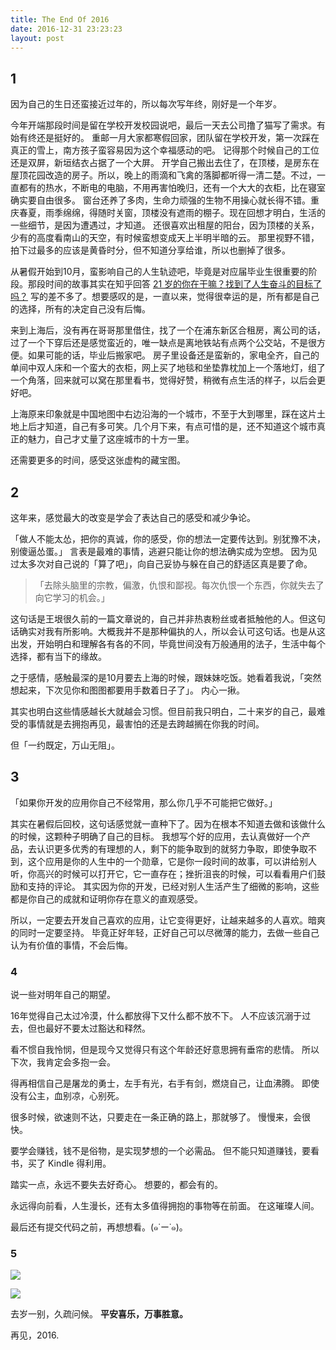 ```yaml
---
title: The End Of 2016
date: 2016-12-31 23:23:23
layout: post
---
```


## 1

因为自己的生日还蛮接近过年的，所以每次写年终，刚好是一个年岁。

今年开端那段时间是留在学校开发校园说吧，最后一天去公司撸了猫写了需求。有始有终还是挺好的。
重邮一月大家都寒假回家，团队留在学校开发，第一次踩在真正的雪上，南方孩子蛮容易因为这个幸福感动的吧。
记得那个时候自己的工位还是双屏，新垣结衣占据了一个大屏。
开学自己搬出去住了，在顶楼，是房东在屋顶花园改造的房子。所以，晚上的雨滴和飞禽的落脚都听得一清二楚。不过，一直都有的热水，不断电的电脑，不用再害怕晚归，还有一个大大的衣柜，比在寝室确实要自由很多。
窗台还养了多肉，生命力顽强的生物不用操心就长得不错。重庆春夏，雨季绵绵，得随时关窗，顶楼没有遮雨的棚子。现在回想才明白，生活的一些细节，是因为遭遇过，才知道。
还很喜欢出租屋的阳台，因为顶楼的关系，少有的高度看南山的天空，有时候蛮想变成天上半明半暗的云。
那里视野不错，拍下过最多的应该是黄昏时分，但不知道分享给谁，所以也删掉了很多。

<!-- more -->

从暑假开始到10月，蛮影响自己的人生轨迹吧，毕竟是对应届毕业生很重要的阶段。那段时间的故事其实在知乎回答 [21 岁的你在干嘛？找到了人生奋斗的目标了吗？](https://www.zhihu.com/question/34862853/answer/125319286) 写的差不多了。想要感叹的是，一直以来，觉得很幸运的是，所有都是自己的选择，所有的决定自己没有后悔。

来到上海后，没有再在哥哥那里借住，找了一个在浦东新区合租房，离公司的话，过了一个下穿后还是感觉蛮近的，唯一缺点是离地铁站有点两个公交站，不是很方便。如果可能的话，毕业后搬家吧。
房子里设备还是蛮新的，家电全齐，自己的单间中双人床和一个蛮大的衣柜，网上买了地毯和坐垫靠枕加上一个落地灯，组了一个角落，回来就可以窝在那里看书，觉得好赞，稍微有点生活的样子，以后会更好吧。

上海原来印象就是中国地图中右边沿海的一个城市，不至于大到哪里，踩在这片土地上后才知道，自己有多可笑。几个月下来，有点可惜的是，还不知道这个城市真正的魅力，自己才丈量了这座城市的十方一里。

还需要更多的时间，感受这张虚构的藏宝图。

## 2

这年来，感觉最大的改变是学会了表达自己的感受和减少争论。

「做人不能太怂，把你的真诚，你的感受，你的想法一定要传达到。别犹豫不决，别傻逼怂蛋。」
言表是最难的事情，逃避只能让你的想法确实成为空想。
因为见过太多次对自己说的「算了吧」，向自己妥协与躲在自己的舒适区真是要了命。

> 「去除头脑里的宗教，偏激，仇恨和鄙视。每次仇恨一个东西，你就失去了向它学习的机会。」

这句话是王垠很久前的一篇文章说的，自己并非热衷粉丝或者抵触他的人。但这句话确实对我有所影响。大概我并不是那种偏执的人，所以会认可这句话。也是从这出发，开始明白和理解各有各的不同，毕竟世间没有万般通用的法子，生活中每个选择，都有当下的缘故。

之于感情，感触最深的是10月要去上海的时候，跟妹妹吃饭。她看着我说，「突然想起来，下次见你和图图都要用手数着日子了」。
内心一揪。

其实也明白这些情感越长大就越会习惯。但目前我只明白，二十来岁的自己，最难受的事情就是去拥抱再见，最害怕的还是去跨越搁在你我的时间。

但「一约既定，万山无阻」。

## 3

「如果你开发的应用你自己不经常用，那么你几乎不可能把它做好。」

其实在暑假后回校，这句话感觉就一直种下了。因为在根本不知道去做和该做什么的时候，这颗种子明确了自己的目标。
我想写个好的应用，去认真做好一个产品，去认识更多优秀的有理想的人，剩下的能争取到的就努力争取，即使争取不到，这个应用是你的人生中的一个勋章，它是你一段时间的故事，可以讲给别人听，你高兴的时候可以打开它，它一直存在；挫折沮丧的时候，可以看看用户们鼓励和支持的评论。
其实因为你的开发，已经对别人生活产生了细微的影响，这些都是你自己的成就和证明你存在意义的直观感受。

所以，一定要去开发自己喜欢的应用，让它变得更好，让越来越多的人喜欢。暗爽的同时一定要坚持。
毕竟正好年轻，正好自己可以尽微薄的能力，去做一些自己认为有价值的事情，不会后悔。


### 4

说一些对明年自己的期望。

16年觉得自己太过冷漠，什么都放得下又什么都不放不下。
人不应该沉溺于过去，但也最好不要太过豁达和释然。

看不惯自我怜悯，但是现今又觉得只有这个年龄还好意思拥有垂帘的悲情。
所以下次，我肯定会多抱一会。

得再相信自己是屠龙的勇士，左手有光，右手有剑，燃烧自己，让血沸腾。
即使没有公主，血别凉，心别死。

很多时候，欲速则不达，只要走在一条正确的路上，那就够了。
慢慢来，会很快。

要学会赚钱，钱不是俗物，是实现梦想的一个必需品。
但不能只知道赚钱，要看书，买了 Kindle 得利用。

踏实一点，永远不要失去好奇心。
想要的，都会有的。

永远得向前看，人生漫长，还有太多值得拥抱的事物等在前面。
在这璀璨人间。

最后还有提交代码之前，再想想看。(๑˙ー˙๑)。

### 5

![](http://ww3.sinaimg.cn/large/006y8lVajw1fbab9upsa7j31kw1kw4qp.jpg)

![](http://ww2.sinaimg.cn/large/006y8lVajw1fbb0e1w31jj316e0bg76s.jpg)


去岁一别，久疏问候。
**平安喜乐，万事胜意。**


再见，2016.
